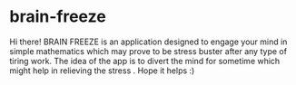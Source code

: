 # brain-freeze
Hi there!
BRAIN FREEZE is an application designed to engage your mind in simple mathematics which may prove to be stress buster after any type of tiring work. The idea of the app is to divert the mind for sometime which might help in relieving the stress . Hope it helps :)
